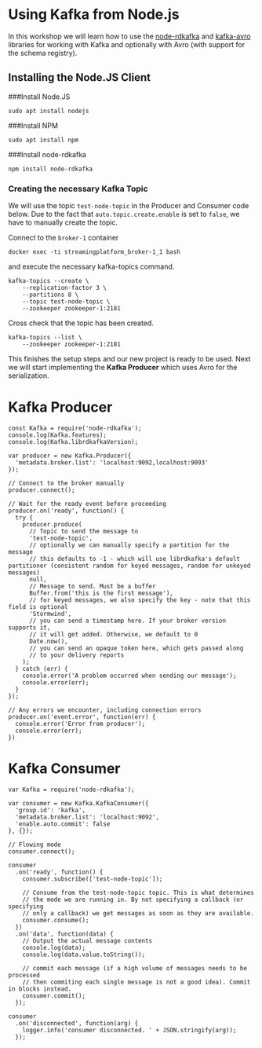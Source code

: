 # Using Kafka from Node.js

In this workshop we will learn how to use the [node-rdkafka](https://github.com/Blizzard/node-rdkafka/blob/master/examples/consumer-flow.md) and [kafka-avro](https://github.com/waldophotos/kafka-avro) libraries for working with Kafka and optionally with Avro (with support for the schema registry).

## Installing the Node.JS Client


###Install Node.JS

```
sudo apt install nodejs
```

###Install NPM

```
sudo apt install npm
```

###Install node-rdkafka

```
npm install node-rdkafka
```

### Creating the necessary Kafka Topic 
We will use the topic `test-node-topic` in the Producer and Consumer code below. Due to the fact that `auto.topic.create.enable` is set to `false`, we have to manually create the topic. 

Connect to the `broker-1` container

```
docker exec -ti streamingplatform_broker-1_1 bash
```

and execute the necessary kafka-topics command. 

```
kafka-topics --create \
    --replication-factor 3 \
    --partitions 8 \
    --topic test-node-topic \
    --zookeeper zookeeper-1:2181
```

Cross check that the topic has been created.

```
kafka-topics --list \
    --zookeeper zookeeper-1:2181
```

This finishes the setup steps and our new project is ready to be used. Next we will start implementing the **Kafka Producer** which uses Avro for the serialization. 

# Kafka Producer

```
const Kafka = require('node-rdkafka');
console.log(Kafka.features);
console.log(Kafka.librdkafkaVersion);

var producer = new Kafka.Producer({
  'metadata.broker.list': 'localhost:9092,localhost:9093'
});

// Connect to the broker manually
producer.connect();

// Wait for the ready event before proceeding
producer.on('ready', function() {
  try {
    producer.produce(
      // Topic to send the message to
      'test-node-topic',
      // optionally we can manually specify a partition for the message
      // this defaults to -1 - which will use librdkafka's default partitioner (consistent random for keyed messages, random for unkeyed messages)
      null,
      // Message to send. Must be a buffer
      Buffer.from('this is the first message'),
      // for keyed messages, we also specify the key - note that this field is optional
      'Stormwind',
      // you can send a timestamp here. If your broker version supports it,
      // it will get added. Otherwise, we default to 0
      Date.now(),
      // you can send an opaque token here, which gets passed along
      // to your delivery reports
    );
  } catch (err) {
    console.error('A problem occurred when sending our message');
    console.error(err);
  }
});

// Any errors we encounter, including connection errors
producer.on('event.error', function(err) {
  console.error('Error from producer');
  console.error(err);
})

```

# Kafka Consumer

```
var Kafka = require('node-rdkafka');

var consumer = new Kafka.KafkaConsumer({
  'group.id': 'kafka',
  'metadata.broker.list': 'localhost:9092',
  'enable.auto.commit': false
}, {});

// Flowing mode
consumer.connect();

consumer
  .on('ready', function() {
    consumer.subscribe(['test-node-topic']);

    // Consume from the test-node-topic topic. This is what determines
    // the mode we are running in. By not specifying a callback (or specifying
    // only a callback) we get messages as soon as they are available.
    consumer.consume();
  })
  .on('data', function(data) {
    // Output the actual message contents
    console.log(data);
    console.log(data.value.toString());
    
    // commit each message (if a high volume of messages needs to be processed
    // then commiting each single message is not a good idea). Commit in blocks instead.
    consumer.commit();
  });

consumer
  .on('disconnected', function(arg) {
    logger.info('consumer disconnected. ' + JSON.stringify(arg));
  });
```